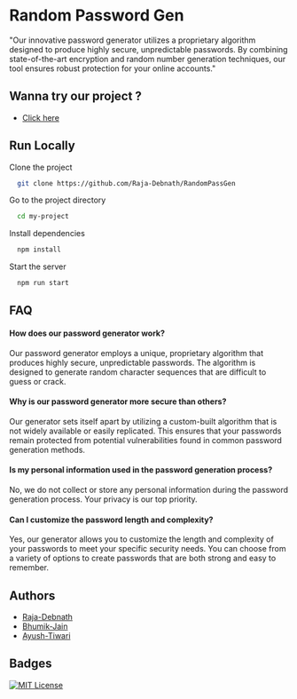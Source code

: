 
# Random Password Gen

"Our innovative password generator utilizes a proprietary algorithm designed to produce highly secure, unpredictable passwords. By combining state-of-the-art encryption and random number generation techniques, our tool ensures robust protection for your online accounts."


## Wanna try our project ?


- [Click here](https://random-pass-gen-flame.vercel.app/)

## Run Locally

Clone the project

```bash
  git clone https://github.com/Raja-Debnath/RandomPassGen
```

Go to the project directory

```bash
  cd my-project
```

Install dependencies

```bash
  npm install
```

Start the server

```bash
  npm run start
```


## FAQ

#### How does our password generator work?

Our password generator employs a unique, proprietary algorithm that produces highly secure, unpredictable passwords. The algorithm is designed to generate random character sequences that are difficult to guess or crack.

#### Why is our password generator more secure than others?


Our generator sets itself apart by utilizing a custom-built algorithm that is not widely available or easily replicated. This ensures that your passwords remain protected from potential vulnerabilities found in common password generation methods.

#### Is my personal information used in the password generation process?

No, we do not collect or store any personal information during the password generation process. Your privacy is our top priority.

#### Can I customize the password length and complexity?

Yes, our generator allows you to customize the length and complexity of your passwords to meet your specific security needs. You can choose from a variety of options to create passwords that are both strong and easy to remember.
## Authors

- [Raja-Debnath](https://github.com/Raja-Debnath)
- [Bhumik-Jain](https://github.com/therealcheemda)
- [Ayush-Tiwari](https://github.com/Mr-Ayushh)


## Badges


[![MIT License](https://img.shields.io/badge/License-MIT-green.svg)](https://choosealicense.com/licenses/mit/)


